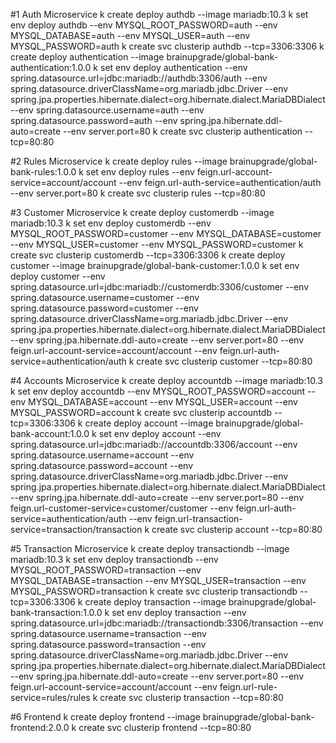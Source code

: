 #1 Auth Microservice
k create deploy authdb --image mariadb:10.3
k set env deploy authdb --env MYSQL_ROOT_PASSWORD=auth --env  MYSQL_DATABASE=auth --env MYSQL_USER=auth --env MYSQL_PASSWORD=auth
k create svc clusterip authdb --tcp=3306:3306
k create deploy authentication --image brainupgrade/global-bank-authentication:1.0.0
k set env deploy authentication --env spring.datasource.url=jdbc:mariadb://authdb:3306/auth --env spring.datasource.driverClassName=org.mariadb.jdbc.Driver --env spring.jpa.properties.hibernate.dialect=org.hibernate.dialect.MariaDBDialect --env spring.datasource.username=auth --env spring.datasource.password=auth --env spring.jpa.hibernate.ddl-auto=create --env server.port=80
k create svc clusterip authentication --tcp=80:80

#2 Rules Microservice
k create deploy rules --image brainupgrade/global-bank-rules:1.0.0
k set env deploy rules --env feign.url-account-service=account/account --env feign.url-auth-service=authentication/auth --env server.port=80
k create svc clusterip rules --tcp=80:80

#3 Customer Microservice
k create deploy customerdb --image mariadb:10.3
k set env deploy customerdb --env MYSQL_ROOT_PASSWORD=customer --env  MYSQL_DATABASE=customer --env MYSQL_USER=customer --env MYSQL_PASSWORD=customer
k create svc clusterip customerdb --tcp=3306:3306
k create deploy customer --image brainupgrade/global-bank-customer:1.0.0
k set env deploy customer --env spring.datasource.url=jdbc:mariadb://customerdb:3306/customer --env spring.datasource.username=customer --env spring.datasource.password=customer  --env spring.datasource.driverClassName=org.mariadb.jdbc.Driver --env spring.jpa.properties.hibernate.dialect=org.hibernate.dialect.MariaDBDialect --env spring.jpa.hibernate.ddl-auto=create --env server.port=80 --env feign.url-account-service=account/account --env feign.url-auth-service=authentication/auth
k create svc clusterip customer --tcp=80:80

#4 Accounts Microservice
k create deploy accountdb --image mariadb:10.3
k set env deploy accountdb --env MYSQL_ROOT_PASSWORD=account --env  MYSQL_DATABASE=account --env MYSQL_USER=account --env MYSQL_PASSWORD=account
k create svc clusterip accountdb --tcp=3306:3306
k create deploy account --image brainupgrade/global-bank-account:1.0.0
k set env deploy account --env spring.datasource.url=jdbc:mariadb://accountdb:3306/account --env spring.datasource.username=account --env spring.datasource.password=account  --env spring.datasource.driverClassName=org.mariadb.jdbc.Driver --env spring.jpa.properties.hibernate.dialect=org.hibernate.dialect.MariaDBDialect --env spring.jpa.hibernate.ddl-auto=create --env server.port=80 --env feign.url-customer-service=customer/customer --env feign.url-auth-service=authentication/auth --env feign.url-transaction-service=transaction/transaction
k create svc clusterip account --tcp=80:80

#5 Transaction Microservice
k create deploy transactiondb --image mariadb:10.3
k set env deploy transactiondb --env MYSQL_ROOT_PASSWORD=transaction --env  MYSQL_DATABASE=transaction --env MYSQL_USER=transaction --env MYSQL_PASSWORD=transaction
k create svc clusterip transactiondb --tcp=3306:3306
k create deploy transaction --image brainupgrade/global-bank-transaction:1.0.0
k set env deploy transaction --env spring.datasource.url=jdbc:mariadb://transactiondb:3306/transaction --env spring.datasource.username=transaction --env spring.datasource.password=transaction  --env spring.datasource.driverClassName=org.mariadb.jdbc.Driver --env spring.jpa.properties.hibernate.dialect=org.hibernate.dialect.MariaDBDialect --env spring.jpa.hibernate.ddl-auto=create --env server.port=80 --env feign.url-account-service=account/account --env feign.url-rule-service=rules/rules
k create svc clusterip transaction --tcp=80:80

#6 Frontend
k create deploy frontend --image brainupgrade/global-bank-frontend:2.0.0
k create svc clusterip frontend --tcp=80:80